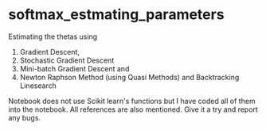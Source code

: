 # softmax_estmating_parameters
Estimating the thetas using 
1) Gradient Descent, 
2) Stochastic Gradient Descent 
3) Mini-batch Gradient Descent and 
4) Newton Raphson Method (using Quasi Methods) and Backtracking Linesearch

Notebook does not use Scikit learn's functions but I have coded all of them into the notebook. All references are also mentioned. Give it a try and report any bugs.

